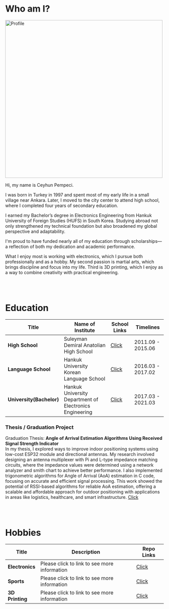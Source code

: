 # Who am I?

<img width="500" alt="Profile" src="https://github.com/user-attachments/assets/879c6aff-b9cb-47b2-8164-5df62855a8d2" />

Hi, my name is Ceyhun Pempeci.

I was born in Turkey in 1997 and spent most of my early life in a small village near Ankara. Later, I moved to the city center to attend high school, where I completed four years of secondary education.

I earned my Bachelor’s degree in Electronics Engineering from Hankuk University of Foreign Studies (HUFS) in South Korea. Studying abroad not only strengthened my technical foundation but also broadened my global perspective and adaptability.

I'm proud to have funded nearly all of my education through scholarships—a reflection of both my dedication and academic performance.

What I enjoy most is working with electronics, which I pursue both professionally and as a hobby. My second passion is martial arts, which brings discipline and focus into my life. Third is 3D printing, which I enjoy as a way to combine creativity with practical engineering.

<br>
<br>

# Education

| Title            | Name of Institute                | School Links                    | Timelines                        |  
|------------------|----------------------------------|----------------------------------|----------------------------------|
| **High School**          | Suleyman Demiral Anatolian High School     | [Click](https://sdal06.meb.k12.tr/) | 2011.09 - 2015.06 | 
| **Language School**      | Hankuk University Korean Language School  | [Click](https://www.hufs.ac.kr/hufs/index.do) | 2016.03 - 2017.02 | 
| **University(Bachelor)** | Hankuk University Department of Electronics Engineering | [Click](https://www.hufs.ac.kr/hufs/index.do) | 2017.03 - 2021.03  | 




### Thesis / Graduation Project
Graduation Thesis: **Angle of Arrival Estimation Algorithms Using Received Signal Strength Indicator**  <br>
In my thesis, I explored ways to improve indoor positioning systems using low-cost ESP32 module and directional antennas. My research involved designing an antenna multiplexer with Pi and L-type impedance matching circuits, where the impedance values were determined using a network analyzer and smith chart to achieve better performance. I also implemented trigonometric algorithms for Angle of Arrival (AoA) estimation in C code, focusing on accurate and efficient signal processing. This work showed the potential of RSSI-based algorithms for reliable AoA estimation, offering a scalable and affordable approach for outdoor positioning with applications in areas like logistics, healthcare, and smart infrastructure. [Click](https://github.com/republicofmakers/Thesis-Angle-of-Arrival-Estimation-Algorithms-Using-Received-Signal-Strength-Indicator)


<br>
<br>

# Hobbies
| Title            | Description                      | Repo  Links                      | 
|------------------|----------------------------------|----------------------------------|
| **Electronics**  | Please click to link to see more information    | [Click](https://github.com/republicofmakers/Electronics)|
| **Sports**       | Please click to link to see more information    | [Click](https://github.com/republicofmakers/Sports)|
| **3D Printing**  | Please click to link to see more information    | [Click](https://github.com/republicofmakers/3D-Printing/tree/main)|

